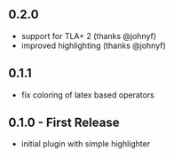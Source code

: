 ## 0.2.0
* support for TLA+ 2 (thanks @johnyf)
* improved highlighting (thanks @johnyf)

## 0.1.1
* fix coloring of latex based operators

## 0.1.0 - First Release
* initial plugin with simple highlighter
